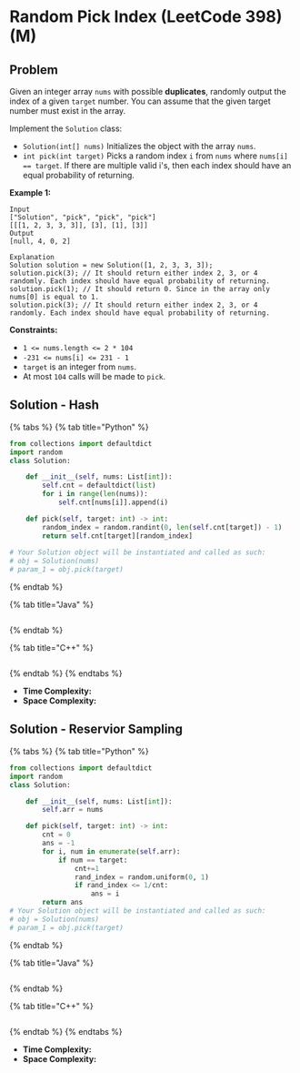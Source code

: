 # Random Pick Index (LeetCode 398) (M)

## Problem

Given an integer array `nums` with possible **duplicates**, randomly output the index of a given `target` number. You can assume that the given target number must exist in the array.

Implement the `Solution` class:

* `Solution(int[] nums)` Initializes the object with the array `nums`.
* `int pick(int target)` Picks a random index `i` from `nums` where `nums[i] == target`. If there are multiple valid i's, then each index should have an equal probability of returning.

&#x20;

**Example 1:**

```
Input
["Solution", "pick", "pick", "pick"]
[[[1, 2, 3, 3, 3]], [3], [1], [3]]
Output
[null, 4, 0, 2]

Explanation
Solution solution = new Solution([1, 2, 3, 3, 3]);
solution.pick(3); // It should return either index 2, 3, or 4 randomly. Each index should have equal probability of returning.
solution.pick(1); // It should return 0. Since in the array only nums[0] is equal to 1.
solution.pick(3); // It should return either index 2, 3, or 4 randomly. Each index should have equal probability of returning.
```

&#x20;

**Constraints:**

* `1 <= nums.length <= 2 * 104`
* `-231 <= nums[i] <= 231 - 1`
* `target` is an integer from `nums`.
* At most `104` calls will be made to `pick`.



## Solution - Hash

{% tabs %}
{% tab title="Python" %}
```python
from collections import defaultdict
import random
class Solution:

    def __init__(self, nums: List[int]):
        self.cnt = defaultdict(list)
        for i in range(len(nums)):
            self.cnt[nums[i]].append(i)

    def pick(self, target: int) -> int:
        random_index = random.randint(0, len(self.cnt[target]) - 1)
        return self.cnt[target][random_index]
    
# Your Solution object will be instantiated and called as such:
# obj = Solution(nums)
# param_1 = obj.pick(target)
```
{% endtab %}

{% tab title="Java" %}
```java
```
{% endtab %}

{% tab title="C++" %}
```cpp
```
{% endtab %}
{% endtabs %}

* **Time Complexity:**
* **Space Complexity:**



## Solution - Reservior Sampling

{% tabs %}
{% tab title="Python" %}
```python
from collections import defaultdict
import random
class Solution:

    def __init__(self, nums: List[int]):
        self.arr = nums

    def pick(self, target: int) -> int:
        cnt = 0
        ans = -1
        for i, num in enumerate(self.arr):
            if num == target:
                cnt+=1
                rand_index = random.uniform(0, 1)
                if rand_index <= 1/cnt:
                    ans = i
        return ans
# Your Solution object will be instantiated and called as such:
# obj = Solution(nums)
# param_1 = obj.pick(target)
```
{% endtab %}

{% tab title="Java" %}
```java
```
{% endtab %}

{% tab title="C++" %}
```cpp
```
{% endtab %}
{% endtabs %}

* **Time Complexity:**
* **Space Complexity:**

